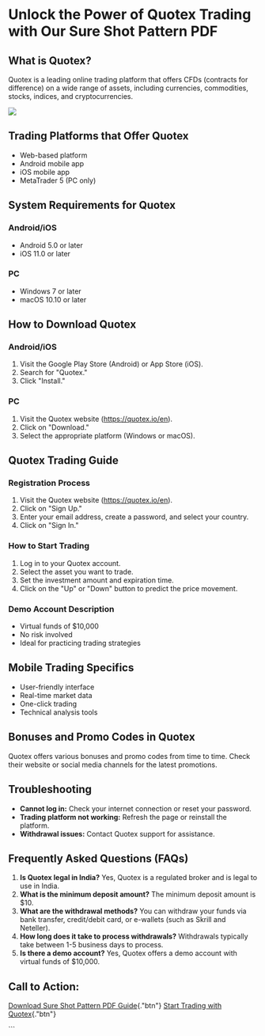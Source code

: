 # Unlock the Power of Quotex Trading with Our Sure Shot Pattern PDF

## What is Quotex?

Quotex is a leading online trading platform that offers CFDs (contracts
for difference) on a wide range of assets, including currencies,
commodities, stocks, indices, and cryptocurrencies.

[![](https://static.quotex.io/files/4_en/300_250.jpg)](https://traff.sbs/brokerqxlid)

## Trading Platforms that Offer Quotex

-   Web-based platform
-   Android mobile app
-   iOS mobile app
-   MetaTrader 5 (PC only)

## System Requirements for Quotex

### Android/iOS

-   Android 5.0 or later
-   iOS 11.0 or later

### PC

-   Windows 7 or later
-   macOS 10.10 or later

## How to Download Quotex

### Android/iOS

1.  Visit the Google Play Store (Android) or App Store (iOS).
2.  Search for "Quotex."
3.  Click "Install."

### PC

1.  Visit the Quotex website (https://quotex.io/en).
2.  Click on "Download."
3.  Select the appropriate platform (Windows or macOS).

## Quotex Trading Guide

### Registration Process

1.  Visit the Quotex website (https://quotex.io/en).
2.  Click on "Sign Up."
3.  Enter your email address, create a password, and select your
    country.
4.  Click on "Sign In."

### How to Start Trading

1.  Log in to your Quotex account.
2.  Select the asset you want to trade.
3.  Set the investment amount and expiration time.
4.  Click on the "Up" or "Down" button to predict the price
    movement.

### Demo Account Description

-   Virtual funds of \$10,000
-   No risk involved
-   Ideal for practicing trading strategies

## Mobile Trading Specifics

-   User-friendly interface
-   Real-time market data
-   One-click trading
-   Technical analysis tools

## Bonuses and Promo Codes in Quotex

Quotex offers various bonuses and promo codes from time to time. Check
their website or social media channels for the latest promotions.

## Troubleshooting

-   **Cannot log in:** Check your internet connection or reset your
    password.
-   **Trading platform not working:** Refresh the page or reinstall the
    platform.
-   **Withdrawal issues:** Contact Quotex support for assistance.

## Frequently Asked Questions (FAQs)

1.  **Is Quotex legal in India?** Yes, Quotex is a regulated broker and
    is legal to use in India.
2.  **What is the minimum deposit amount?** The minimum deposit amount
    is \$10.
3.  **What are the withdrawal methods?** You can withdraw your funds via
    bank transfer, credit/debit card, or e-wallets (such as Skrill and
    Neteller).
4.  **How long does it take to process withdrawals?** Withdrawals
    typically take between 1-5 business days to process.
5.  **Is there a demo account?** Yes, Quotex offers a demo account with
    virtual funds of \$10,000.

## Call to Action:

[Download Sure Shot Pattern PDF
Guide](\%22https://traff.sbs/brokerqxsignup\%22){."btn"} [Start
Trading with Quotex](\%22https://quotex.io/en\%22){."btn"}

\`\`\`

